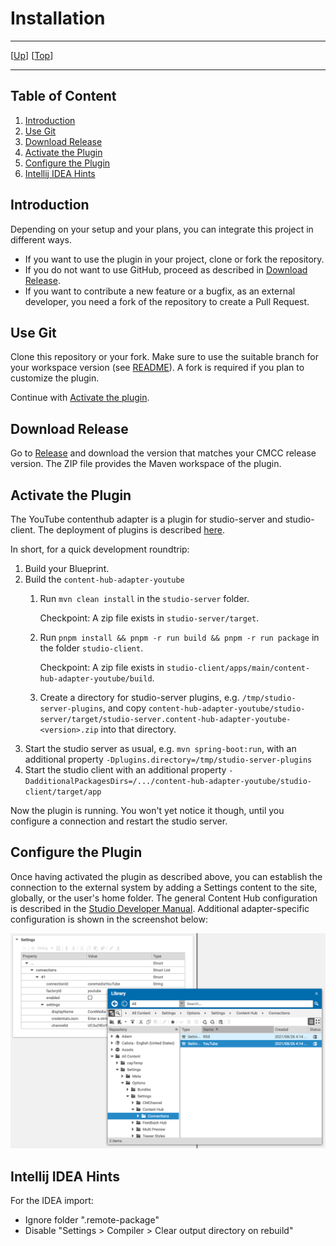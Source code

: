 # Installation

--------------------------------------------------------------------------------

\[[Up](README.md)\] \[[Top](#top)\]

--------------------------------------------------------------------------------

## Table of Content

1. [Introduction](#introduction)
2. [Use Git](#use-git)
3. [Download Release](#download-release)
4. [Activate the Plugin](#activate-the-plugin)
5. [Configure the Plugin](#configure-the-plugin)
6. [Intellij IDEA Hints](#intellij-idea-hints)

## Introduction

Depending on your setup and your plans, you can integrate this project in different ways.

* If you want to use the plugin in your project, clone or fork the repository.
* If you do not want to use GitHub, proceed as described in [Download Release](#download-release).
* If you want to contribute a new feature or a bugfix, as an external developer, you need a fork of the repository to create a Pull Request.

## Use Git

Clone this repository or your fork. Make sure to use the suitable branch
for your workspace version (see [README](../README.md)). A fork is required if
you plan to customize the plugin.

Continue with [Activate the plugin](#activate-the-plugin).

## Download Release

Go to [Release](https://github.com/CoreMedia/content-hub-adapter-youtube/releases) and download the version that matches your CMCC release version.
The ZIP file provides the Maven workspace of the plugin.

## Activate the Plugin

The YouTube contenthub adapter is a plugin for studio-server and studio-client.
The deployment of plugins is described [here](https://documentation.coremedia.com/cmcc-10/artifacts/2101/webhelp/coremedia-en/content/ApplicationPlugins.html).

In short, for a quick development roundtrip:
1. Build your Blueprint.
2. Build the `content-hub-adapter-youtube`
   1. Run `mvn clean install` in the `studio-server` folder.

      Checkpoint: A zip file exists in `studio-server/target`. 
   2. Run `pnpm install && pnpm -r run build && pnpm -r run package` in the folder `studio-client`.
  
      Checkpoint: A zip file exists in `studio-client/apps/main/content-hub-adapter-youtube/build`.
   3. Create a directory for studio-server plugins, e.g. `/tmp/studio-server-plugins`,
   and copy `content-hub-adapter-youtube/studio-server/target/studio-server.content-hub-adapter-youtube-<version>.zip`
   into that directory.
4. Start the studio server as usual, e.g. `mvn spring-boot:run`, with an additional property `-Dplugins.directory=/tmp/studio-server-plugins`
5. Start the studio client with an additional property `-DadditionalPackagesDirs=/.../content-hub-adapter-youtube/studio-client/target/app`

Now the plugin is running.  You won't yet notice it though, until you configure a connection
and restart the studio server.

## Configure the Plugin

Once having activated the plugin as described above, you can establish the connection to the external system by adding a Settings content to the site, globally, or the user's home folder. The general Content Hub configuration is described in the [Studio Developer Manual](https://documentation.coremedia.com/cmcc-10/artifacts/2107/webhelp/studio-developer-en/content/Content_HubAdapterConfiguration.html). Additional adapter-specific configuration is shown in the screenshot below:

![Image1: Adapter-specific configuration](images/configuration-youtube.png)

## Intellij IDEA Hints

For the IDEA import:
- Ignore folder ".remote-package"
- Disable "Settings > Compiler > Clear output directory on rebuild"
